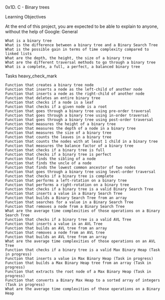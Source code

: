 0x1D. C - Binary trees

Learning Objectives

At the end of this project, you are expected to be able to explain to anyone, without the help of Google:
General

    What is a binary tree
    What is the difference between a binary tree and a Binary Search Tree
    What is the possible gain in terms of time complexity compared to linked lists
    What are the depth, the height, the size of a binary tree
    What are the different traversal methods to go through a binary tree
    What is a complete, a full, a perfect, a balanced binary tree

Tasks heavy_check_mark

    Function that creates a binary tree node
    Function that inserts a node as the left-child of another node
    Function that inserts a node as the right-child of another node
    Function that deletes an entire binary tree
    Function that checks if a node is a leaf
    Function that checks if a given node is a root
    Function that goes through a binary tree using pre-order traversal
    Function that goes through a binary tree using in-order traversal
    Function that goes through a binary tree using post-order traversal
    Function that measures the height of a binary tree
    Function that measures the depth of a node in a binary tree
    Function that measures the size of a binary tree
    Function that counts the leaves in a binary tree
    Function that counts the nodes with at least 1 child in a binary tree
    Function that measures the balance factor of a binary tree
    Function that checks if a binary tree is full
    Function that checks if a binary tree is perfect
    Function that finds the sibling of a node
    Function that finds the uncle of a node
    Function that finds the lowest common ancestor of two nodes
    Function that goes through a binary tree using level-order traversal
    Function that checks if a binary tree is complete
    Function that performs a left-rotation on a binary tree
    Function that performs a right-rotation on a binary tree
    Function that checks if a binary tree is a valid Binary Search Tree
    Function that inserts a value in a Binary Search Tree
    Function that builds a Binary Search Tree from an array
    Function that searches for a value in a Binary Search Tree
    Function that removes a node from a Binary Search Tree
    What are the average time complexities of those operations on a Binary Search Tree
    Function that checks if a binary tree is a valid AVL Tree
    Function that inserts a value in an AVL Tree
    Function that builds an AVL tree from an array
    Function that removes a node from an AVL tree
    Function that builds an AVL tree from an array
    What are the average time complexities of those operations on an AVL Tree
    Function that checks if a binary tree is a valid Max Binary Heap (Task in progress)
    Function that inserts a value in Max Binary Heap (Task in progress)
    Function that builds a Max Binary Heap tree from an array (Task in progress)
    Function that extracts the root node of a Max Binary Heap (Task in progress)
    Function that converts a Binary Max Heap to a sorted array of integers (Task in progress)
    What are the average time complexities of those operations on a Binary Heap

